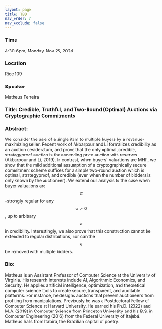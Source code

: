 ```yaml
---
layout: page
title: TBD
nav_order: 7
nav_exclude: false
---
```


### Time
4:30-6pm, Monday, Nov 25, 2024

### Location
Rice 109

### Speaker
Matheus Ferreira

### Title: Credible, Truthful, and Two-Round (Optimal) Auctions via Cryptographic Commitments


### Abstract:
We consider the sale of a single item to multiple buyers by a revenue-maximizing seller. Recent work of Akbarpour and Li formalizes credibility as an auction desideratum, and prove that the only optimal, credible, strategyproof auction is the ascending price auction with reserves (Akbarpour and Li, 2019). In contrast, when buyers' valuations are MHR, we show that the mild additional assumption of a cryptographically secure commitment scheme suffices for a simple two-round auction which is optimal, strategyproof, and credible (even when the number of bidders is only known by the auctioneer). We extend our analysis to the case when buyer valuations are $$\alpha$$-strongly regular for any $$\alpha > 0$$, up to arbitrary $$\epsilon$$ in credibility. Interestingly, we also prove that this construction cannot be extended to regular distributions, nor can the $$\epsilon$$ be removed with multiple bidders.

### Bio:
Matheus is an Assistant Professor of Computer Science at the University of Virginia. His research interests include AI, Algorithmic Economics, and Security. He applies artificial intelligence, optimization, and theoretical computer science tools to create secure, transparent, and auditable platforms. For instance, he designs auctions that prevent auctioneers from profiting from manipulations. Previously he was a Postdoctoral Fellow of Computer Science at Harvard University. He earned his Ph.D. (2022) and M.A. (2018) in Computer Science from Princeton University and his B.S. in Computer Engineering (2016) from the Federal University of Itajubá. Matheus hails from Itabira, the Brazilian capital of poetry.
